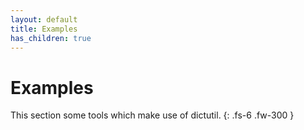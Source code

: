 ```yaml
---
layout: default
title: Examples
has_children: true
---
```


# Examples

This section some tools which make use of dictutil.
{: .fs-6 .fw-300 }